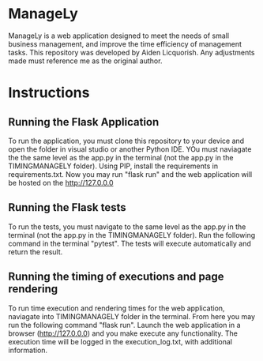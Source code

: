 # ManageLy
ManageLy is a web application designed to meet the needs of small business management, and improve the time efficiency of management tasks.
This repository was developed by Aiden Licquorish. Any adjustments made must reference me as the original author.
# Instructions
## Running the Flask Application
To run the application, you must clone this repository to your device and open the folder in visual studio or another Python IDE. YOu must naviagate the the same level as the app.py in the terminal (not the app.py in the TIMINGMANAGELY folder). Using PIP, install the requirements in requirements.txt. Now you may run "flask run" and the web application will be hosted on the http://127.0.0.0
## Running the Flask tests
To run the tests, you must navigate to the same level as the app.py in the terminal (not the app.py in the TIMINGMANAGELY folder). Run the following command in the terminal "pytest". The tests will execute automatically and return the result.
## Running the timing of executions and page rendering
To run time execution and rendering times for the web application, naviagate into TIMINGMANAGELY folder in the terminal. From here you may run the following command "flask run". Launch the web application in a browser (http://127.0.0.0) and you make execute any functionality. The execution time will be logged in the execution_log.txt, with additional information.
